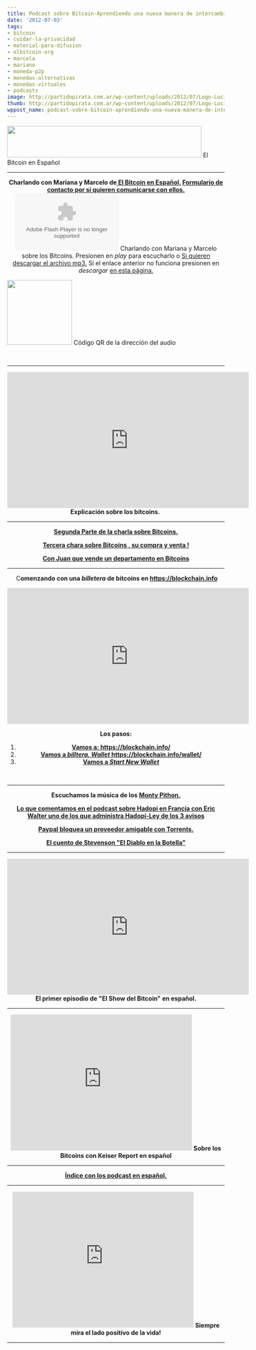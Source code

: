 ```yaml
---
title: Podcast sobre Bitcoin-Aprendiendo una nueva manera de intercambiar
date: '2012-07-03'
tags:
- bitcoin
- cuidar-la-privacidad
- material-para-difusion
- elbitcoin-org
- marcela
- mariano
- moneda-p2p
- monedas-alternativas
- monedas-virtuales
- podcasts
image: http://partidopirata.com.ar/wp-content/uploads/2012/07/Logo-Lucida-Handwriting-HEA1.png
thumb: http://partidopirata.com.ar/wp-content/uploads/2012/07/Logo-Lucida-Handwriting-HEA1-150x73.png
wppost_name: podcast-sobre-bitcoin-aprendiendo-una-nueva-manera-de-intercambiar
---
```


<a href="http://partidopirata.com.ar/wp-content/uploads/2012/07/Logo-Lucida-Handwriting-HEA1.png"><img class="size-full wp-image-5087" title="Bitcoin en español" alt="" src="http://partidopirata.com.ar/wp-content/uploads/2012/07/Logo-Lucida-Handwriting-HEA1.png" width="450" height="73" /></a> El Bitcoin en Español


<hr />

<center><strong>Charlando con Mariana y Marcelo de<a href="http://elbitcoin.org/" target="_blank"> El Bitcoin en Español.</a>
<a href="http://elbitcoin.org/contactanos/" target="_blank">Formulario de contacto por si quieren comunicarse con ellos.</a></strong></center><center>
<object id="player1317784" width="240" height="133" classid="clsid:d27cdb6e-ae6d-11cf-96b8-444553540000" codebase="http://download.macromedia.com/pub/shockwave/cabs/flash/swflash.cab#version=6,0,40,0"><param name="AllowScriptAccess" value="always" /><param name="allowFullScreen" value="true" /><param name="wmode" value="transparent" /><param name="src" value="http://www.ivoox.com/playerivoox_ee_1317784_1.html" /><param name="allowfullscreen" value="true" /><param name="allowscriptaccess" value="always" /><embed id="player1317784" width="240" height="133" type="application/x-shockwave-flash" src="http://www.ivoox.com/playerivoox_ee_1317784_1.html" AllowScriptAccess="always" allowFullScreen="true" wmode="transparent" allowfullscreen="true" allowscriptaccess="always" /></object>
Charlando con Mariana y Marcelo sobre los Bitcoins. Presionen en <em>play</em> para escucharlo o
<a href="http://www.ivoox.com/charlando-mariana-marcelo-sobre-bitcoin_md_1317784_1.mp3" target="_blank">Si quieren descargar el archivo mp3.</a>
Si el enlace anterior no funciona presionen en <em>descargar</em> <a href="http://www.ivoox.com/charlando-mariana-marcelo-sobre-bitcoin-audios-mp3_rf_1317784_1.html" target="_blank">en esta página.</a></center>

<a href="http://partidopirata.com.ar/wp-content/uploads/2012/07/chart.png"><img class="size-full wp-image-5093" title="chart" alt="" src="http://partidopirata.com.ar/wp-content/uploads/2012/07/chart.png" width="150" height="150" /></a> Código QR de la dirección del audio


&nbsp;

<hr />
<p style="text-align: center;"><iframe src="http://www.youtube.com/embed/ElbYD9Od8Hc" height="315" width="560" frameborder="0"></iframe>
<strong>Explicación sobre los bitcoins. </strong></p>


<hr />
<p style="text-align: center;"><strong><a href="http://partidopirata.com.ar/6328/con-mariana-y-marcelo-sobre-bitcoin-ii">Segunda Parte de la charla sobre Bitcoins.</a></strong></p>
<p style="text-align: center;"><strong><a href="http://partidopirata.com.ar/6763/charlando-con-mariana-y-marcelo-sobre-bitcoins-iii">Tercera chara sobre Bitcoins , su compra y venta !</a></strong></p>
<p style="text-align: center;"><strong><a href="http://partidopirata.com.ar/2013/04/09/charlando-con-juan-que-vende-un-departamento-en-caseros-pcia-de-buenos-aires-en-bitcoins/">Con Juan que vende un departamento en Bitcoins</a></strong></p>


<hr />
<p style="text-align: center;"> C<strong>omenzando con una <em>billetera</em> de bitcoins en <a href="https://blockchain.info" target="_blank">https://blockchain.info</a></strong></p>
<p style="text-align: center;"><iframe src="http://www.youtube.com/embed/wRxb9-bPaDI" height="315" width="560" frameborder="0"></iframe>
<strong></strong></p>
<p style="text-align: center;"><strong>Los pasos:</strong></p>

<ol>
	<li style="text-align: center;"><strong><a href="https://blockchain.info/" target="_blank">Vamos a: https://blockchain.info/</a></strong></li>
	<li style="text-align: center;"><strong><a href="https://blockchain.info/wallet/" target="_blank">Vamos a <em>billtera, Wallet</em> https://blockchain.info/wallet/</a></strong></li>
	<li style="text-align: center;"><strong><a href="https://blockchain.info/wallet/new" target="_blank">Vamos a <em>Start New Wallet</em></a></strong></li>
</ol>
&nbsp;

<hr />
<p style="text-align: center;"><strong>Escuchamos la música de los <a href="http://radiolg.blogspot.com/2012/06/las-canciones-de-los-monty-pithon.html" target="_blank">Monty Pithon.</a></strong></p>
<p style="text-align: center;"><strong><strong><a href="http://partidopirata.com.ar/2648/ahora-que-se-viene-la-criminalizacion-como-es-hadopi-en-francia-podcast">Lo que comentamos en el podcast sobre Hadopi en Francia con Eric Walter uno de los que administra Hadopi-Ley de los 3 avisos </a></strong></strong></p>
<p style="text-align: center;"><strong><strong>
<a href="http://partidopirata.com.ar/4907/paypal-bloquea-proveedor-vpn-amigable-con-torrents">Paypal bloquea un proveedor amigable con Torrents.</a></strong></strong></p>
<p style="text-align: center;"><strong><strong><a href="http://www.elpentagrama.com/4001.htm" target="_blank">El cuento de Stevenson "El Diablo en la Botella"</a>
</strong></strong></p>


<hr />

<center>
<iframe src="http://www.youtube.com/embed/XGScDzBFb7g" height="315" width="560" frameborder="0"></iframe>
<strong>El primer episodio de "El Show del Bitcoin" en español.</strong></center>

<hr />
<p style="text-align: center;"><iframe src="http://www.youtube.com/embed/y7hTfjenGFQ" height="315" width="420" frameborder="0"></iframe>
<strong>Sobre los Bitcoins con Keiser Report en español</strong></p>


<hr />
<p style="text-align: center;"><strong><a href="http://partidopirata.com.ar/857/indice-con-los-podcast-del-partido-pirata-argentino">Índice con los podcast en español.</a></strong></p>


<hr />

<center>
<iframe src="http://www.youtube.com/embed/jHPOzQzk9Qo" height="315" width="420" frameborder="0"></iframe>
<strong>Siempre mira el lado positivo de la vida!</strong></center>

<hr />
